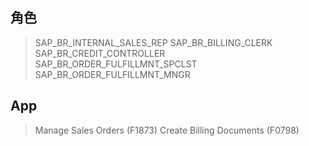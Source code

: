 ## 角色
> SAP_BR_INTERNAL_SALES_REP
> SAP_BR_BILLING_CLERK
> SAP_BR_CREDIT_CONTROLLER
> SAP_BR_ORDER_FULFILLMNT_SPCLST
> SAP_BR_ORDER_FULFILLMNT_MNGR
## App
> Manage Sales Orders (F1873)
> Create Billing Documents (F0798)